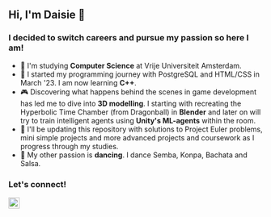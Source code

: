 ## Hi, I'm Daisie 👾

### I decided to switch careers and pursue my passion so here I am!

- 🔭 I'm studying <strong>Computer Science</strong> at Vrije Universiteit Amsterdam.
- 🌱 I started my programming journey with PostgreSQL and HTML/CSS in March '23. I am now learning <strong>C++</strong>.
- 🎮 Discovering what happens behind the scenes in game development has led me to dive into <strong>3D modelling</strong>. I starting with recreating the Hyperbolic Time Chamber (from Dragonball) in <strong>Blender</strong> and later on will try to train intelligent agents using <strong>Unity's ML-agents</strong> within the room. 
- 🤖 I'll be updating this repository with solutions to Project Euler problems, mini simple projects and more advanced projects and coursework as I progress through my studies.  
- 💃 My other passion is <strong>dancing</strong>. I dance Semba, Konpa, Bachata and Salsa.

### Let's connect!

[<img align="left" alt="Linkedin Logo" width="22px" src="https://cdn.jsdelivr.net/npm/simple-icons@v3/icons/linkedin.svg" />][linkedin]

[linkedin]: https://linkedin.com/in/dace-kebzere/
